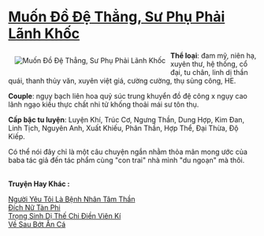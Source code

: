 <a href="https://utruyen.com/muon-do-de-thang-su-phu-phai-lanh-khoc/17002/" title="Muốn Đồ Đệ Thẳng, Sư Phụ Phải Lãnh Khốc"><h1>Muốn Đồ Đệ Thẳng, Sư Phụ Phải Lãnh Khốc</h1></a><div style="display:table"><img align="right" style="float: left; padding: 10px;" src="https://utruyen.com/images/story/200x260/muon-do-de-thang-su-phu-phai-lanh-khoc.jpg" alt="Muốn Đồ Đệ Thẳng, Sư Phụ Phải Lãnh Khốc"><b>Thể loại</b>: đam mỹ, niên hạ, xuyên thư, hệ thống, cổ đại, tu chân, linh dị thần quái, thanh thủy văn, xuyên việt giá, cường cường, thụ sủng công, HE.<p></p><b>Couple</b>: ngụy bạch liên hoa quỷ súc trung khuyển đồ đệ công x ngụy cao lãnh ngạo kiều thực chất nhi tử khống thoải mái sư tôn thụ. <p></p><b>Cấp bậc tu luyện</b>: Luyện Khí, Trúc Cơ, Ngưng Thần, Dung Hợp, Kim Đan, Linh Tịch, Nguyên Anh, Xuất Khiếu, Phân Thần, Hợp Thể, Đại Thừa, Độ Kiếp.<p></p>Có thể nói đây chỉ là một câu chuyện ngắn nhằm thỏa mãn mong ước của baba tác giả đến tác phẩm cùng "con trai" nhà mình "du ngoạn" mà thôi.</div><p><br><b>Truyện Hay Khác :</b></p><a href="https://utruyen.com/nguoi-yeu-toi-la-benh-nhan-tam-than/24662/" alt="Người Yêu Tôi Là Bệnh Nhân Tâm Thần">Người Yêu Tôi Là Bệnh Nhân Tâm Thần</a><br/><a href="https://github.com/quanluxury/ngontinhhot/tree/master/truyenhay/17085/" alt="Đích Nữ Tàn Phi">Đích Nữ Tàn Phi</a><br/><a href="https://github.com/quanluxury/dammy/tree/master/truyenhay/25199/" alt="Trọng Sinh Dị Thế Chi Điền Viên Kí">Trọng Sinh Dị Thế Chi Điền Viên Kí</a><br/><a href="https://www.plurk.com/p/nqr5h7" alt="Về Sau Bớt Ăn Cá">Về Sau Bớt Ăn Cá</a><br/>